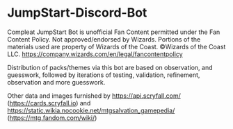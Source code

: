 # JumpStart-Discord-Bot
Compleat JumpStart Bot is unofficial Fan Content permitted under the Fan Content Policy. Not approved/endorsed by Wizards. Portions of the materials used are property of Wizards of the Coast. ©Wizards of the Coast LLC.  https://company.wizards.com/en/legal/fancontentpolicy

Distribution of packs/themes via this bot are based on observation, and guesswork, followed by iterations of testing, validation, refinement, observation and more guesswork.

Other data and images furnished by https://api.scryfall.com/ (https://cards.scryfall.io) and https://static.wikia.nocookie.net/mtgsalvation_gamepedia/ (https://mtg.fandom.com/wiki/)